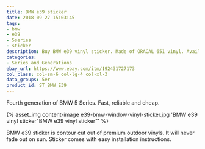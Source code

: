 ```yaml
---
title: BMW e39 sticker
date: 2018-09-27 15:03:45
tags:
- bmw
- e39
- 5series
- sticker
description: Buy BMW e39 vinyl sticker. Made of ORACAL 651 vinyl. Available in different colors.
categories:
- Series and Generations
ebay_url: https://www.ebay.com/itm/192431727173
col_class: col-sm-6 col-lg-4 col-xl-3
data_groups: 5er
product_id: ST_BMW_E39
---
```


Fourth generation of BMW 5 Series. Fast, reliable and cheap.

<!-- more -->
{% asset_img content-image e39-bmw-window-vinyl-sticker.jpg 'BMW e39 vinyl sticker"BMW e39 vinyl sticker"' %}

BMW e39 sticker is contour cut out of premium outdoor vinyls. It will never fade out on sun. Sticker comes with easy installation instructions. 
